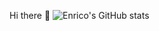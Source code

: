 Hi there 👋
![Enrico's GitHub stats](https://github-readme-stats.vercel.app/api?username=anuraghazra&hide=contribs,prs)

